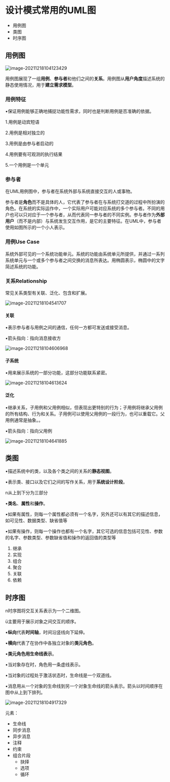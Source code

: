 # 设计模式常用的UML图

* 用例图
* 类图
* 时序图

## 用例图

![image-20211218104123429](media/mainly_used_UMLs/image-20211218104123429.png)

用例图展现了一组**用例**、**参与者**和他们之间的**关系**。用例图从**用户角度**描述系统的静态使用情况，用于**建立需求模型**。

### 用例特征

•保证用例能够正确地捕捉功能性需求，同时也是判断用例是否准确的依据。

1.用例是动宾短语

2.用例是相对独立的

3.用例是由参与者启动的

4.用例要有可观测的执行结果

5.一个用例是一个单元

### 参与者

在UML用例图中，参与者在系统外部与系统直接交互的人或事物。

参与者是**角色**而不是具体的人，它代表了参与者在与系统打交道的过程中所扮演的角色。在系统的实际运作中，一个实际用户可能对应系统的多个参与者。不同的用户也可以只对应于一个参与者，从而代表同一参与者的不同实例。参与者作为**外部用户**（而不是内部）与系统发生交互作用，是它的主要特征。在UML中，参与者使用如图所示的一个小人表示。

### 用例Use Case

系统外部可见的一个系统功能单元。系统的功能由系统单元所提供，并通过一系列系统单元与一个或多个参与者之间交换的消息所表达。用椭圆表示，椭圆中的文字简述系统的功能。

### 关系Relationship

常见关系类型有关联、泛化、包含和扩展。

![image-20211218104541707](media/mainly_used_UMLs/image-20211218104541707.png)

#### 关联

•表示参与者与用例之间的通信，任何一方都可发送或接受消息。

•箭头指向：指向消息接收方

![image-20211218104606968](media/mainly_used_UMLs/image-20211218104606968.png)

#### 子系统

•用来展示系统的一部分功能，这部分功能联系紧密。

![image-20211218104613624](media/mainly_used_UMLs/image-20211218104613624.png)

#### 泛化

•继承关系，子用例和父用例相似，但表现出更特别的行为；子用例将继承父用例的所有结构、行为和关系。子用例可以使用父用例的一段行为，也可以重载它。父用例通常是抽象。。

•箭头指向：指向父用例

![image-20211218104641885](media/mainly_used_UMLs/image-20211218104641885.png)

## 类图

•描述系统中的类，以及各个类之间的关系的**静态视图**。

•表示类、接口以及它们之间的写作关系，用于**系统设计阶段**。



n从上到下分为三部分

•**类名**、**属性**和**操作**。

•如果有属性，则每一个属性都必须有一个名字，另外还可以有其它的描述信息，如可见性、数据类型、缺省值等

•如果有操作，则每一个操作也都有一个名字，其它可选的信息包括可见性、参数的名字、参数类型、参数缺省值和操作的返回值的类型等



1. 继承
2. 实现
3. 组合
4. 聚合
5. 关联
6. 依赖

## 时序图

n时序图将交互关系表示为一个二维图。

ü主要用于展示对象之间交互的顺序。

•**纵向**代表**时间轴**，时间沿竖线向下延伸。

•**横向**代表了在协作中各独立对象的**类元角色**。

•**类元角色用生命线表示**。

•当对象存在时，角色用一条虚线表示。

•当对象的过程处于激活状态时，生命线是一个双道线。

•消息用从一个对象的生命线到另一个对象生命线的箭头表示。箭头以时间顺序在图中从上到下排列。

![image-20211218104917329](media/mainly_used_UMLs/image-20211218104917329.png)

元素：

* 生命线
* 同步消息
* 异步消息
* 注释
* 约束
* 组合片段
  * 抉择
  * 选项
  * 循环